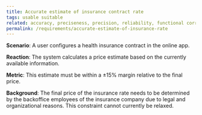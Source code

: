 ```yaml
---
title: Accurate estimate of insurance contract rate
tags: usable suitable
related: accuracy, preciseness, precision, reliability, functional correctness 
permalink: /requirements/accurate-estimate-of-insurance-rate
---
```


<div class="quality-requirement" markdown="1">

**Scenario**: A user configures a health insurance contract in the online app.

**Reaction**: The system calculates a price estimate based on the currently available information. 

**Metric**: This estimate must be within a ±15% margin relative to the final price.

**Background**: The final price of the insurance rate needs to be determined by the backoffice employees of the insurance company due to legal and organizational reasons. This constraint cannot currently be relaxed.

</div><br>







